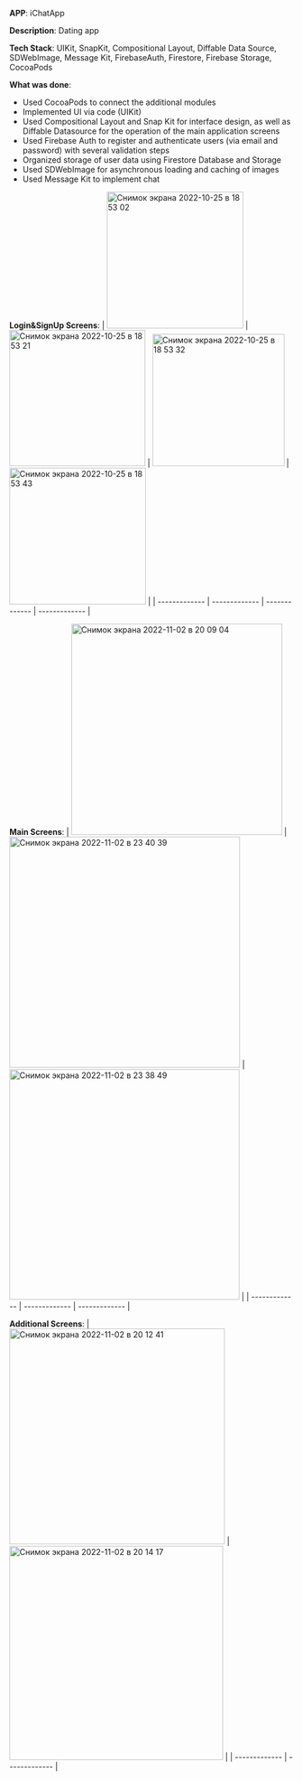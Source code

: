 **APP**:  iChatApp

**Description**: Dating app

**Tech Stack**: UIKit, SnapKit, Compositional Layout, Diffable Data Source, SDWebImage, Message Kit, FirebaseAuth, Firestore, Firebase Storage,   CocoaPods

**What was done**:

- Used CocoaPods to connect the additional modules
- Implemented UI via code (UIKit)
- Used Compositional Layout and Snap Kit for interface design, as well as Diffable Datasource for the operation of the main application screens
- Used Firebase Auth to register and authenticate users (via email and password) with several validation steps
- Organized storage of user data using Firestore Database and Storage
- Used SDWebImage for asynchronous loading and caching of images
- Used Message Kit to implement chat

**Login&SignUp Screens**:
| <img width="242" alt="Снимок экрана 2022-10-25 в 18 53 02" src="https://user-images.githubusercontent.com/100786077/197822796-5a6d914e-3deb-42b8-8cec-1704e80aeeb1.png">  | <img width="241" alt="Снимок экрана 2022-10-25 в 18 53 21" src="https://user-images.githubusercontent.com/100786077/197822806-b768cdf8-2cd9-47ec-85ff-6022bded678e.png"> | <img width="234" alt="Снимок экрана 2022-10-25 в 18 53 32" src="https://user-images.githubusercontent.com/100786077/197822812-c5eb6cfd-8171-4830-ba8b-4b425305a598.png">  | <img width="242" alt="Снимок экрана 2022-10-25 в 18 53 43" src="https://user-images.githubusercontent.com/100786077/197822819-13731be8-c9de-4f3d-93ef-472b228b4b65.png">  |
| ------------- | ------------- | ------------- | ------------- |

**Main Screens**:
|  <img width="374" alt="Снимок экрана 2022-11-02 в 20 09 04" src="https://user-images.githubusercontent.com/100786077/199555930-b2be79a1-d98f-4f36-b826-e6b89bb0b541.png"> | <img width="409" alt="Снимок экрана 2022-11-02 в 23 40 39" src="https://user-images.githubusercontent.com/100786077/199598406-36a06b5f-5c10-40f3-8f6a-d06284234acf.png"> | <img width="408" alt="Снимок экрана 2022-11-02 в 23 38 49" src="https://user-images.githubusercontent.com/100786077/199598397-fe44693f-1be5-4788-a555-9aeaa5de6ec9.png"> |
| ------------- | ------------- | ------------- |

**Additional Screens**:
| <img width="382" alt="Снимок экрана 2022-11-02 в 20 12 41" src="https://user-images.githubusercontent.com/100786077/199556658-0c0aad22-c770-41c8-ba26-78fd4993a5c7.png"> | <img width="379" alt="Снимок экрана 2022-11-02 в 20 14 17" src="https://user-images.githubusercontent.com/100786077/199556664-c78fdbb0-f71d-47ba-8c68-190803042c97.png"> |
| ------------- | ------------- |










